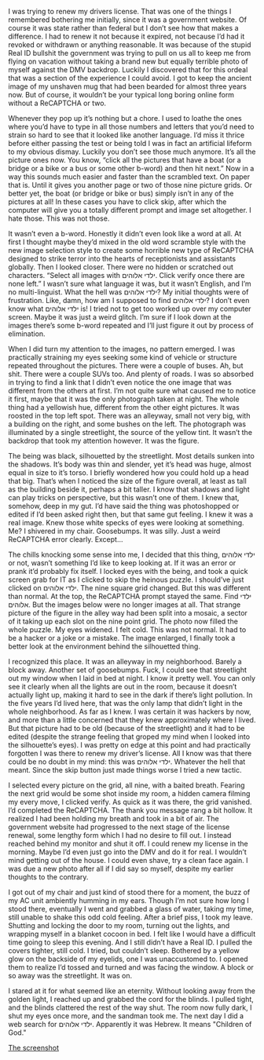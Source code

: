 I was trying to renew my drivers license. That was one of the things I remembered bothering me initially, since it was a government website. Of course it was state rather than federal but I don’t see how that makes a difference. I had to renew it not because it expired, not because I’d had it revoked or withdrawn or anything reasonable. It was because of the stupid Real ID bullshit the government was trying to pull on us all to keep me from flying on vacation without taking a brand new but equally terrible photo of myself against the DMV backdrop. Luckily I discovered that for this ordeal that was a section of the experience I could avoid. I got to keep the ancient image of my unshaven mug that had been bearded for almost three years now. But of course, it wouldn’t be your typical long boring online form without a ReCAPTCHA or two.

Whenever they pop up it’s nothing but a chore. I used to loathe the ones where you’d have to type in all those numbers and letters that you’d need to strain so hard to see that it looked like another language. I’d miss it thrice before either passing the test or being told I was in fact an artificial lifeform to my obvious dismay. Luckily you don’t see those much anymore. It’s all the picture ones now. You know, “click all the pictures that have a boat (or a bridge or a bike or a bus or some other b-word) and then hit next.” Now in a way this sounds much easier and faster than the scrambled text. On paper that is. Until it gives you another page or two of those nine picture grids. Or better yet, the boat (or bridge or bike or bus) simply isn’t in any of the pictures at all! In these cases you have to click skip, after which the computer will give you a totally different prompt and image set altogether. I hate those. This was not those.

It wasn’t even a b-word. Honestly it didn’t even look like a word at all. At first I thought maybe they’d mixed in the old word scramble style with the new image selection style to create some horrible new type of ReCAPTCHA designed to strike terror into the hearts of receptionists and assistants globally. Then I looked closer. There were no hidden or scratched out characters. “Select all images with ילדי אלוהים. Click verify once there are none left.” I wasn’t sure what language it was, but it wasn’t English, and I’m no multi-linguist. What the hell was ילדי אלוהים? My initial thoughts were of frustration. Like, damn, how am I supposed to find ילדי אלוהים? I don’t even know what ילדי אלוהים is! I tried not to get too worked up over my computer screen. Maybe it was just a weird glitch. I’m sure if I look down at the images there’s some b-word repeated and I’ll just figure it out by process of elimination.

When I did turn my attention to the images, no pattern emerged. I was practically straining my eyes seeking some kind of vehicle or structure repeated throughout the pictures. There were a couple of buses. Ah, but shit. There were a couple SUVs too. And plenty of roads. I was so absorbed in trying to find a link that I didn’t even notice the one image that was different from the others at first. I’m not quite sure what caused me to notice it first, maybe that it was the only photograph taken at night. The whole thing had a yellowish hue, different from the other eight pictures. It was roosted in the top left spot. There was an alleyway, small not very big, with a building on the right, and some bushes on the left. The photograph was illuminated by a single streetlight, the source of the yellow tint. It wasn’t the backdrop that took my attention however. It was the figure.

The being was black, silhouetted by the streetlight. Most details sunken into the shadows. It’s body was thin and slender, yet it’s head was huge, almost equal in size to it’s torso. I briefly wondered how you could hold up a head that big. That’s when I noticed the size of the figure overall, at least as tall as the building beside it, perhaps a bit taller. I know that shadows and light can play tricks on perspective, but this wasn’t one of them. I knew that, somehow, deep in my gut. I’d have said the thing was photoshopped or edited if I’d been asked right then, but that same gut feeling. I knew it was a real image. Knew those white specks of eyes were looking at something. Me? I shivered in my chair. Goosebumps. It was silly. Just a weird ReCAPTCHA error clearly. Except…

The chills knocking some sense into me, I decided that this thing, ילדי אלוהים or not, wasn’t something I’d like to keep looking at. If it was an error or prank it’d probably fix itself. I locked eyes with the being, and took a quick screen grab for IT as I clicked to skip the heinous puzzle. I should’ve just clicked on ילדי אלוהים. The nine square grid changed. But this was different than normal. At the top, the ReCAPTCHA prompt stayed the same. Find ילדי אלוהים. But the images below were no longer images at all. That strange picture of the figure in the alley way had been split into a mosaic, a sector of it taking up each slot on the nine point grid. The photo now filled the whole puzzle. My eyes widened. I felt cold. This was not normal. It had to be a hacker or a joke or a mistake. The image enlarged, I finally took a better look at the environment behind the silhouetted thing.

I recognized this place. It was an alleyway in my neighborhood. Barely a block away. Another set of goosebumps. Fuck, I could see that streetlight out my window when I laid in bed at night. I know it pretty well. You can only see it clearly when all the lights are out in the room, because it doesn’t actually light up, making it hard to see in the dark if there’s light pollution. In the five years I’d lived here, that was the only lamp that didn’t light in the whole neighborhood. As far as I knew. I was certain it was hackers by now, and more than a little concerned that they knew approximately where I lived. But that picture had to be old (because of the streetlight) and it had to be edited (despite the strange feeling that groped my mind when I looked into the silhouette’s eyes). I was pretty on edge at this point and had practically forgotten I was there to renew my driver’s license. All I know was that there could be no doubt in my mind: this was ילדי אלוהים. Whatever the hell that meant. Since the skip button just made things worse I tried a new tactic.

I selected every picture on the grid, all nine, with a baited breath. Fearing the next grid would be some shot inside my room, a hidden camera filming my every move, I clicked verify. As quick as it was there, the grid vanished. I’d completed the ReCAPTCHA. The thank you message rang a bit hollow. It realized I had been holding my breath and took in a bit of air. The government website had progressed to the next stage of the license renewal, some lengthy form which I had no desire to fill out. I instead reached behind my monitor and shut it off. I could renew my license in the morning. Maybe I’d even just go into the DMV and do it for real. I wouldn’t mind getting out of the house. I could even shave, try a clean face again. I was due a new photo after all if I did say so myself, despite my earlier thoughts to the contrary.

I got out of my chair and just kind of stood there for a moment, the buzz of my AC unit ambiently humming in my ears. Though I’m not sure how long I stood there, eventually I went and grabbed a glass of water, taking my time, still unable to shake this odd cold feeling. After a brief piss, I took my leave. Shutting and locking the door to my room, turning out the lights, and wrapping myself in a blanket cocoon in bed. I felt like I would have a difficult time going to sleep this evening. And I still didn’t have a Real ID. I pulled the covers tighter, still cold. I tried, but couldn’t sleep. Bothered by a yellow glow on the backside of my eyelids, one I was unaccustomed to. I opened them to realize I’d tossed and turned and was facing the window. A block or so away was the streetlight. It was on. 

I stared at it for what seemed like an eternity. Without looking away from the golden light, I reached up and grabbed the cord for the blinds. I pulled tight, and the blinds clattered the rest of the way shut. The room now fully dark, I shut my eyes once more, and the sandman took me. The next day I did a web search for ילדי אלוהים. Apparently it was Hebrew. It means "Children of God."

[The screenshot](https://imgur.com/gallery/zLTp5EP)